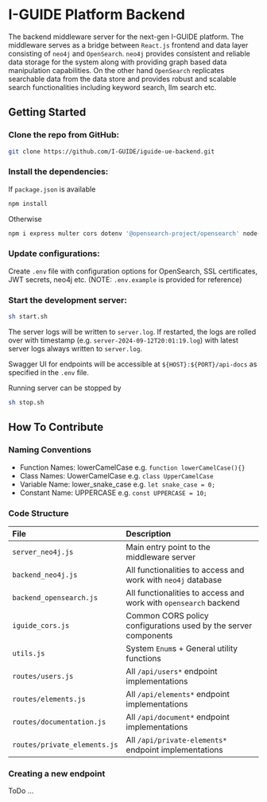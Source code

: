 # I-GUIDE Platform Backend
The backend middleware server for the next-gen I-GUIDE platform. The middleware serves as a bridge between `React.js` frontend and data layer consisting of `neo4j` and `OpenSearch`. `neo4j` provides consistent and reliable data storage for the system along with providing graph based data manipulation capabilities. On the other hand `OpenSearch` replicates searchable data from the data store and provides robust and scalable search functionalities including keyword search, llm search etc.

## Getting Started
### Clone the repo from GitHub:
```bash
git clone https://github.com/I-GUIDE/iguide-ue-backend.git
```
### Install the dependencies:
If `package.json` is available 
```bash
npm install 
```
Otherwise
```bash
npm i express multer cors dotenv '@opensearch-project/opensearch' node-fetch '@aws-sdk/client-s3' multer-s3 axios swagger-ui-express swagger-jsdoc neo4j-driver compromise bad-words sharp
```
### Update configurations:
Create `.env` file with configuration options for OpenSearch, SSL certificates, JWT secrets, neo4j etc. (NOTE: `.env.example` is provided for reference)


### Start the development server:
```bash
sh start.sh
```
The server logs will be written to `server.log`. If restarted, the logs are rolled over with timestamp (e.g. `server-2024-09-12T20:01:19.log`) with latest server logs always written to `server.log`.

Swagger UI for endpoints will be accessible at `${HOST}:${PORT}/api-docs` as specified in the `.env` file.

Running server can be stopped by 
```bash
sh stop.sh
```
## How To Contribute
### Naming Conventions
  - Function Names: lowerCamelCase e.g. `function lowerCamelCase(){}`
  - Class Names: UowerCamelCase e.g. `class UpperCamelCase`
  - Variable Name: lower_snake_case e.g. `let snake_case = 0;`
  - Constant Name: UPPERCASE e.g. `const UPPERCASE = 10;`
### Code Structure
| File  	 | Description  |
|:----------|:----------|
| `server_neo4j.js`    | Main entry point to the middleware server    |
| `backend_neo4j.js`   | All functionalities to access and work with `neo4j` database    |
| `backend_opensearch.js`   | All functionalities to access and work with `opensearch` backend    |
| `iguide_cors.js`     | Common CORS policy configurations used by the server components |
| `utils.js`     | System `Enum`s + General utility functions |
| `routes/users.js`    | All `/api/users*` endpoint implementations    |
| `routes/elements.js`    | All `/api/elements*` endpoint implementations    |
| `routes/documentation.js`| All `/api/document*` endpoint implementations    |
| `routes/private_elements.js`| All `/api/private-elements*` endpoint implementations    |


### Creating a new endpoint
ToDo ...